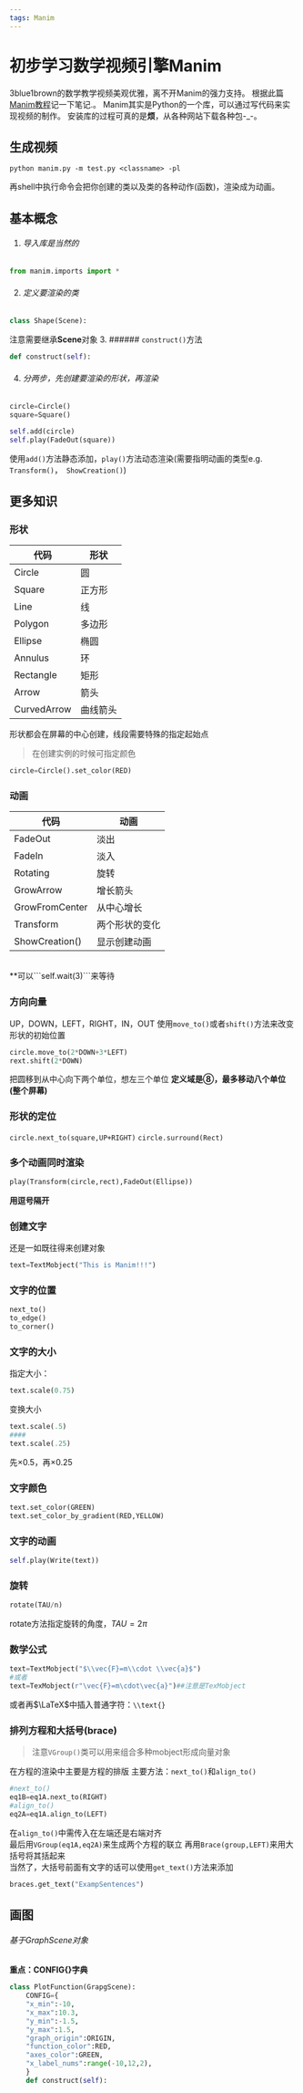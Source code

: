 ```yaml
---
tags: Manim
---
```

# 初步学习数学视频引擎Manim  
3blue1brown的数学教学视频美观优雅，离不开Manim的强力支持。
根据此篇[Manim教程](https://talkingphysics.wordpress.com/2019/01/08/getting-started-animating-with-manim-and-python-3-7/)记一下笔记.。
Manim其实是Python的一个库，可以通过写代码来实现视频的制作。
安装库的过程可真的是**烦**，从各种网站下载各种包-_-。
<br>
<!--more-->

## 生成视频
```shell
python manim.py -m test.py <classname> -pl 
```
再shell中执行命令会把你创建的类以及类的各种动作(函数)，渲染成为动画。

## 基本概念
1. ###### 导入库是当然的
```python
from manim.imports import *
```
2. ###### 定义要渲染的类
```python
class Shape(Scene):
```
注意需要继承**Scene**对象
3. ###### ```construct()```方法
```python
def construct(self):
```
4. ###### 分两步，先创建要渲染的形状，再渲染
```python
circle=Circle()
square=Square()
```
```python
self.add(circle)
self.play(FadeOut(square))
```

使用```add()```方法静态添加，```play()```方法动态渲染(需要指明动画的类型e.g. ```Transform()```，``` ShowCreation()```)

## 更多知识
### 形状
|代码|形状|
|--|--|
|Circle|圆|
|Square|正方形|
|Line|线|
|Polygon|多边形|
|Ellipse|椭圆|
|Annulus|环|
|Rectangle|矩形|
|Arrow|箭头|
|CurvedArrow|曲线箭头|
形状都会在屏幕的中心创建，线段需要特殊的指定起始点

> 在创建实例的时候可指定颜色

```python
circle=Circle().set_color(RED)
```

### 动画
|代码|动画|
|--|--|
|FadeOut|淡出|
|FadeIn|淡入|
|Rotating|旋转|
|GrowArrow|增长箭头|
|GrowFromCenter|从中心增长|
|Transform|两个形状的变化|
|ShowCreation()|显示创建动画|
<br>
**可以```self.wait(3)```来等待

### 方向向量

UP，DOWN，LEFT，RIGHT，IN，OUT
使用```move_to()```或者```shift()```方法来改变形状的初始位置

```python
circle.move_to(2*DOWN+3*LEFT)
rext.shift(2*DOWN)
```
把圆移到从中心向下两个单位，想左三个单位
**定义域是⑧，最多移动八个单位(整个屏幕)**



### 形状的定位
```circle.next_to(square,UP+RIGHT)```
```circle.surround(Rect)```

###  多个动画同时渲染

```python
play(Transform(circle,rect),FadeOut(Ellipse))
```
**用逗号隔开**

### 创建文字

还是一如既往得来创建对象
```python
text=TextMobject("This is Manim!!!")
```

### 文字的位置
```python
next_to()
to_edge()
to_corner()
```

### 文字的大小
指定大小：
```python
text.scale(0.75)
```

变换大小
```python
text.scale(.5)
####
text.scale(.25)
```
先$\times0.5$，再$\times0.25$

### 文字颜色
```python
text.set_color(GREEN)
text.set_color_by_gradient(RED,YELLOW)
```

### 文字的动画
```python
self.play(Write(text))
```

### 旋转
```python
rotate(TAU/n)
```
rotate方法指定旋转的角度，$TAU=2\pi$

### 数学公式
```python
text=TextMobject("$\\vec{F}=m\\cdot \\vec{a}$")
#或者
text=TexMobject(r"\vec{F}=m\cdot\vec{a}")##注意是TexMobject
```
或者再$\LaTeX$中插入普通字符：```\\text{}```

### 排列方程和大括号(brace)
> 注意```VGroup()```类可以用来组合多种mobject形成向量对象

在方程的渲染中主要是方程的排版
主要方法：```next_to()```和```align_to()```
```python
#next_to()
eq1B=eq1A.next_to(RIGHT)
#align_to()
eq2A=eq1A.align_to(LEFT)
```
在```align_to()```中需传入在左端还是右端对齐
<br>
最后用```VGroup(eq1A,eq2A)```来生成两个方程的联立
再用```Brace(group,LEFT)```来用大括号将其括起来
<br>
当然了，大括号前面有文字的话可以使用```get_text()```方法来添加
```python
braces.get_text("ExampSentences")
```
## 画图  
###### 基于GraphScene对象  
**重点：CONFIG{}字典**
```python
class PlotFunction(GrapgScene):
	CONFIG={
	"x_min":-10,
	"x_max":10.3,
	"y_min":-1.5,
	"y_max":1.5,
	"graph_origin":ORIGIN,
	"function_color":RED,
	"axes_color":GREEN,
	"x_label_nums":range(-10,12,2),
	}
	def construct(self):
	
```
